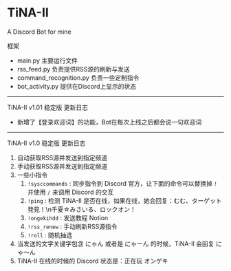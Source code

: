 # TiNA-II
A Discord Bot for mine


框架
- main.py 主要运行文件
- rss_feed.py 负责提供RSS源的刷新与发送
- command_recognition.py 负责一些定制指令
- bot_activity.py 提供在Discord上显示的状态
---

TiNA-II v1.01 稳定版 更新日志

- 新增了【登录欢迎词】的功能，Bot在每次上线之后都会说一句欢迎词

---

TiNA-II v1.0 稳定版 更新日志

1. 自动获取RSS源并发送到指定频道
2. 手动获取RSS源并发送到指定频道
3. 一些小指令
   1. `!sysccommands` : 同步指令到 Discord 官方，让下面的命令可以替换掉 `!` 并使用 `/` 来调用 Discord 的交互
   2. `!ping` : 检测 TiNA-II 是否在线，如果在线，她会回复：むむ、ターゲット発見！\n千夏☆みさいる、ロックオン！
   3. `!ongekihdd` : 发送教程 Notion 
   4. `!rss_renew` : 手动刷新RSS源指令
   5. `!roll` : 随机抽选
4. 当发送的文字关键字包含 にゃん 或者是 にゃーん 的时候，TiNA-II 会回复 にゃ～ん
5. TiNA-II 在线的时候的 Discord 状态是：正在玩 オンゲキ
